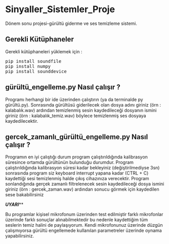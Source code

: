# Sinyaller_Sistemler_Proje
Dönem sonu projesi-gürültü giderme ve ses temizleme sistemi.

## Gerekli Kütüphaneler

Gerekli kütüphaneleri yüklemek için :
<pre>
pip install soundfile 
pip install numpy 
pip install sounddevice
</pre>

## gürültü_engelleme.py Nasıl çalışır ?

Programı herhangi bir ide üzerinden çalıştırın (ya da terminalde py gürültü.py). Sonrasında gürültüsü giderilecek olan dosya adını giriniz (örn : kalabalık.wav) ardından temizlenmiş sesin kaydedileceği dosyanın ismini giriniz (örn : kalabalık_temiz.wav) böylece temizlenmiş ses dosyaya kaydedilecektir.

## gercek_zamanlı_gürültü_engelleme.py Nasıl çalışır ? 

Programın en iyi çalıştığı durum program çalıştırıldığında kalibrasyon süresince ortamda gürültünün bulunduğu durumdur. Program çalıştırıldığında kalibrasyon süresi kadar bekleyiniz (değiştirilmediyse 3sn) sonrasında program siz keyboard interrupt yapana kadar (CTRL + C) kaydettiği sesi temizlenmiş halde çıkış cihazınıza verecektir. Program sonlandığında gerçek zamanlı filtrelenecek sesin kaydedileceği dosya ismini giriniz (örn : gercek_zaman.wav) ardından sonucu görmek için kaydedilen sese bakabilirsiniz

*******UYARI*********

Bu programlar kişisel mikrofonum üzerinden test edilmiştir farklı mikrofonlar üzerinde farklı sonuçlar alınabilmektedir bu nedenle kaydettiğim tüm seslerin temiz halini de paylaşıyorum. Kendi mikrofonunuz üzerinde düzgün çalışmıyorsa gürültü engellemede kullanılan parametreler üzerinde oynama yapabilirsiniz.
